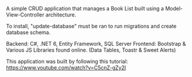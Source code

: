 ﻿A simple CRUD application that manages a Book List built using a Model-View-Controller architecture.

To install, "update-database" must be ran to run migrations and create database schema.

Backend: C#, .NET 6, Entity Framework, SQL Server
Frontend: Bootstrap & Various JS Libraries found online. (Data Tables, Toastr & Sweet Alerts)

This application was built by following this tutorial: https://www.youtube.com/watch?v=C5cnZ-gZy2I